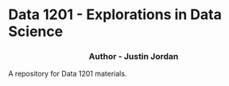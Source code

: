 # Data 1201 - Explorations in Data Science
<h3 align="center">Author - Justin Jordan</h3>
A repository for Data 1201 materials.
